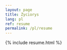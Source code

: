 ```yaml
---
layout: page
title: Życiorys
lang: pl
ref: resume
permalink: /pl/resume
---
```


{% include resume.html %}
